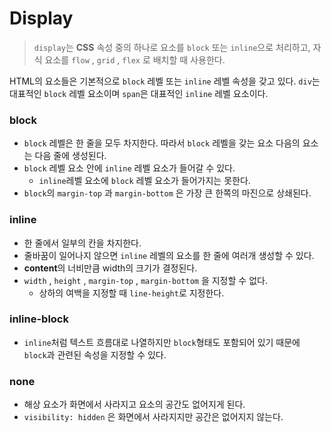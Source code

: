# Display

> `display`는 **CSS** 속성 중의 하나로 요소를 `block`  또는 `inline`으로 처리하고, 자식 요소를 `flow` , `grid` , `flex` 로 배치할 때 사용한다.



HTML의 요소들은 기본적으로 `block` 레벨 또는 `inline` 레벨 속성을 갖고 있다. `div`는 대표적인 `block` 레벨 요소이며 `span`은 대표적인 `inline` 레벨 요소이다.



### block

- `block` 레벨은 한 줄을 모두 차지한다. 따라서 `block` 레벨을 갖는 요소 다음의 요소는 다음 줄에 생성된다.
- `block` 레벨 요소 안에 `inline` 레벨 요소가 들어갈 수 있다.
  - `inline`레벨 요소에 `block` 레벨 요소가 들어가지는 못한다.
- `block`의 `margin-top` 과 `margin-bottom` 은 가장 큰 한쪽의 마진으로 상쇄된다.



### inline

- 한 줄에서 일부의 칸을 차지한다.
- 줄바꿈이 일어나지 않으면 `inline` 레벨의 요소를 한 줄에 여러개 생성할 수 있다.
- **content**의 너비만큼 width의 크기가 결정된다.
- `width` , `height` , `margin-top` , `margin-bottom` 을 지정할 수 없다.
  - 상하의 여백을 지정할 때 `line-height`로 지정한다.



### inline-block

- `inline`처럼 텍스트 흐름대로 나열하지만 `block`형태도 포함되어 있기 때문에 `block`과 관련된 속성을 지정할 수 있다.



### none

- 해상 요소가 화면에서 사라지고 요소의 공간도 없어지게 된다.
- `visibility: hidden` 은 화면에서 사라지지만 공간은 없어지지 않는다.